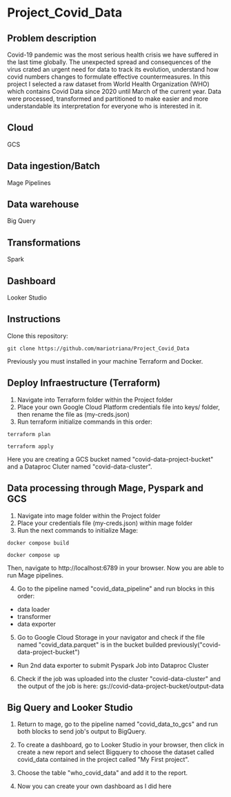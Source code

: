 # Project_Covid_Data

## Problem description
Covid-19 pandemic was the most serious health crisis we have suffered in the last time globally. The unexpected spread and consequences of the virus crated an urgent need for data to track its evolution, understand how covid numbers changes to formulate effective countermeasures. In this project I selected a raw dataset from World Health Organization (WHO) which contains Covid Data since 2020 until March of the current year. Data were processed, transformed and partitioned to make easier and more understandable its interpretation for everyone who is interested in it.
## Cloud
GCS
## Data ingestion/Batch
Mage Pipelines
## Data warehouse
Big Query
## Transformations
Spark
## Dashboard
Looker Studio
## Instructions 

Clone this repository:
```
git clone https://github.com/mariotriana/Project_Covid_Data
```

Previously you must installed in your machine Terraform and Docker.

## Deploy Infraestructure (Terraform)
1. Navigate into Terraform folder within the Project folder
2. Place your own Google Cloud Platform credentials file into keys/ folder, then rename the file as (my-creds.json)
3. Run terraform initialize commands in this order:
```
terraform plan
```
```
terraform apply
```
Here you are creating a GCS bucket named "covid-data-project-bucket" and a Dataproc Cluter named "covid-data-cluster".

## Data processing through Mage, Pyspark and GCS
1. Navigate into mage folder within the Project folder
2. Place your credentials file (my-creds.json) within mage folder
3. Run the next commands to initialize Mage: 
```
docker compose build
```
```
docker compose up
```
Then, navigate to http://localhost:6789 in your browser. Now you are able to run Mage pipelines.

4. Go to the pipeline named "covid_data_pipeline" and run blocks in this order:
* data loader
* transformer 
* data exporter

5. Go to Google Cloud Storage in your navigator and check if the file named "covid_data.parquet" is in the bucket builded previously("covid-data-project-bucket")

* Run 2nd data exporter to submit Pyspark Job into Dataproc Cluster

6. Check if the job was uploaded into the cluster "covid-data-cluster" and the output of the job is here: gs://covid-data-project-bucket/output-data

## Big Query and Looker Studio
1. Return to mage, go to the pipeline named "covid_data_to_gcs" and run both blocks to send job's output to BigQuery.

2. To create a dashboard, go to Looker Studio in your browser, then click in create a new report and select Bigquery to choose the dataset called covid_data contained in the project called "My First project".

3. Choose the table "who_covid_data" and add it to the report.

4. Now you can create your own dashboard as I did here